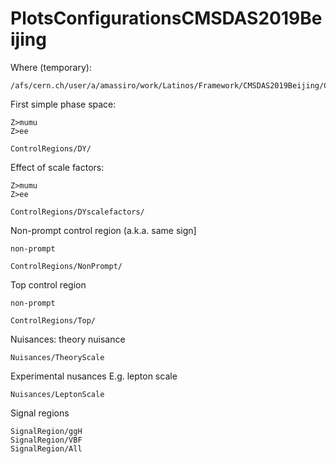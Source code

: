 # PlotsConfigurationsCMSDAS2019Beijing

Where (temporary):

    /afs/cern.ch/user/a/amassiro/work/Latinos/Framework/CMSDAS2019Beijing/CMSSW_10_2_15_patch2/src
    
First simple phase space:

    Z>mumu
    Z>ee
    
    ControlRegions/DY/
    

Effect of scale factors:

    Z>mumu
    Z>ee
    
    ControlRegions/DYscalefactors/


Non-prompt control region (a.k.a. same sign]

    non-prompt
    
    ControlRegions/NonPrompt/


Top control region 

    non-prompt
    
    ControlRegions/Top/


Nuisances:
theory nuisance 

    Nuisances/TheoryScale

Experimental nusances
E.g. lepton scale

    Nuisances/LeptonScale

    
Signal regions 

    SignalRegion/ggH
    SignalRegion/VBF
    SignalRegion/All
    
